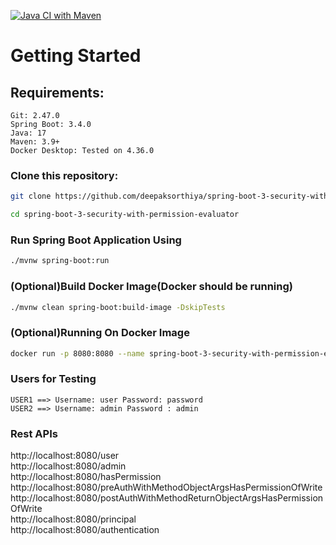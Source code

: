 [![Java CI with Maven](https://github.com/deepaksorthiya/spring-boot-3-security-with-permission-evaluator/actions/workflows/maven.yml/badge.svg)](https://github.com/deepaksorthiya/spring-boot-3-security-with-permission-evaluator/actions/workflows/maven.yml)

# Getting Started

## Requirements:

```
Git: 2.47.0
Spring Boot: 3.4.0
Java: 17
Maven: 3.9+
Docker Desktop: Tested on 4.36.0
```

### Clone this repository:

```bash
git clone https://github.com/deepaksorthiya/spring-boot-3-security-with-permission-evaluator.git
```

```bash
cd spring-boot-3-security-with-permission-evaluator
```

### Run Spring Boot Application Using

```bash
./mvnw spring-boot:run
```  

### (Optional)Build Docker Image(Docker should be running)

```bash
./mvnw clean spring-boot:build-image -DskipTests
```

### (Optional)Running On Docker Image

```bash
docker run -p 8080:8080 --name spring-boot-3-security-with-permission-evaluator deepaksorthiya/spring-boot-3-security-with-permission-evaluator:0.0.1-SNAPSHOT
```

### Users for Testing

```
USER1 ==> Username: user Password: password
USER2 ==> Username: admin Password : admin
```

### Rest APIs

http://localhost:8080/user <br>
http://localhost:8080/admin <br>
http://localhost:8080/hasPermission <br>
http://localhost:8080/preAuthWithMethodObjectArgsHasPermissionOfWrite <br>
http://localhost:8080/postAuthWithMethodReturnObjectArgsHasPermissionOfWrite <br>
http://localhost:8080/principal <br>
http://localhost:8080/authentication
